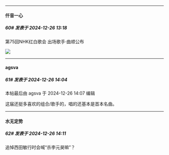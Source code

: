 ﻿
*****

####  仟音一心  
##### 60#       发表于 2024-12-26 13:18

第75回NHK红白歌会 出场歌手·曲顺公布 

<img src="https://p.sda1.dev/21/2244ab9494826c7de8cff8f8834042ba/001iVUoXgy1hwy2fcvgysj60r61yh4qp02.jpg" referrerpolicy="no-referrer">


*****

####  agsva  
##### 61#       发表于 2024-12-26 14:04

 本帖最后由 agsva 于 2024-12-26 14:07 编辑 

这届还挺多喜欢的组合/歌手的，唱的还基本是首本名曲。


*****

####  水无定势  
##### 62#       发表于 2024-12-26 14:11

追悼西田敏行时会喊“杀李元昊嘛”？

